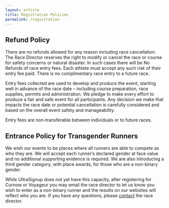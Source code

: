 ```yaml
---
layout: article
title: Registration Policies
permalink: /registration
---
```

## Refund Policy

There are no refunds allowed for any reason including race cancellation.
The Race Director reserves the right to modify or cancel the race or course for safety concerns or natural disaster. In such cases there will be No Refunds of race entry fees. Each athlete must accept any such risk of their entry fee paid. There is no complimentary race entry to a future race.

Entry fees collected are used to develop and produce the event, starting well in advance of the race date – including course preparation, race supplies, permits and administration. We pledge to make every effort to produce a fair and safe event for all participants. Any decision we make that impacts the race date or potential cancellation is carefully considered and based on the overall event safety and manageability.

Entry fees are non-transferable between individuals or to future races.

## Entrance Policy for Transgender Runners

We wish our events to be places where all runners are able to compete as who they are. We will accept each runner’s declared gender at face value and no additional supporting evidence is required. We are also introducing a third gender category, with place awards, for those who are a non-binary gender.

While UltraSignup does not yet have this capacity, after registering for Curnow or Voyageur you may email the race director to let us know you wish to enter as a non-binary runner and the results on our websites will reflect who you are. If you have any questions, please [contact](/contact) the race director.
